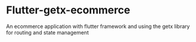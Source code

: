 # Flutter-getx-ecommerce
An ecommerce application with flutter framework and using the getx library for routing and state management
